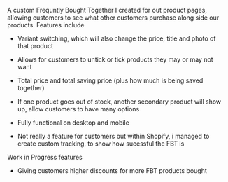 A custom Frequntly Bought Together I created for out product pages, allowing customers to see what other customers purchase along side our products.
Features include
  - Variant switching, which will also change the price, title and photo of that product
  - Allows for customers to untick or tick products they may or may not want
  - Total price and total saving price (plus how much is being saved together)
  - If one product goes out of stock, another secondary product will show up, allow customers to have many options
  - Fully functional on desktop and mobile
    
  - Not really a feature for customers but within Shopify, i managed to create custom tracking, to show how sucessful the FBT is

Work in Progress features
  - Giving customers higher discounts for more FBT products bought
